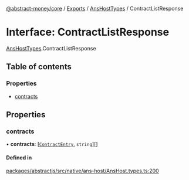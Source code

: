 [@abstract-money/core](../README.md) / [Exports](../modules.md) / [AnsHostTypes](../modules/AnsHostTypes.md) / ContractListResponse

# Interface: ContractListResponse

[AnsHostTypes](../modules/AnsHostTypes.md).ContractListResponse

## Table of contents

### Properties

- [contracts](AnsHostTypes.ContractListResponse.md#contracts)

## Properties

### contracts

• **contracts**: [[`ContractEntry`](AnsHostTypes.ContractEntry.md), `string`][]

#### Defined in

[packages/abstractjs/src/native/ans-host/AnsHost.types.ts:200](https://github.com/AbstractSDK/frontend/blob/07410073/packages/abstractjs/src/native/ans-host/AnsHost.types.ts#L200)
